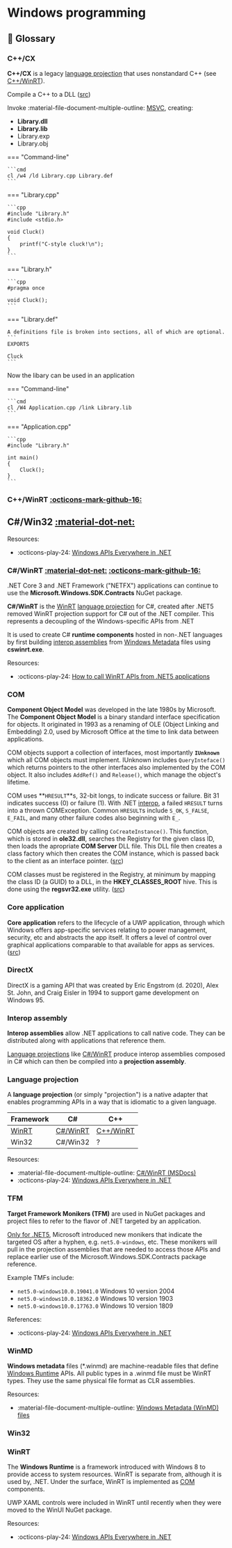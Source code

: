 # Windows programming

## 📘 Glossary


### C++/CX

**C++/CX** is a legacy [language projection](#language-projection) that uses nonstandard C++ (see [C++/WinRT](#cwinrt)).

Compile a C++ to a DLL ([src](https://app.pluralsight.com/course-player?clipId=a1559ea6-7439-4ab5-b3ca-81faa1716cb7))

Invoke :material-file-document-multiple-outline: [MSVC](https://docs.microsoft.com/en-us/cpp/build/reference/compiling-a-c-cpp-program?view=msvc-160), creating:

- **Library.dll**
- **Library.lib**
- Library.exp
- Library.obj

=== "Command-line"

    ```cmd
    cl /w4 /ld Library.cpp Library.def
    ```

=== "Library.cpp"

    ```cpp
    #include "Library.h"
    #include <stdio.h>

    void Cluck()
    {
        printf("C-style cluck!\n");
    }
    ```

=== "Library.h"

    ```cpp
    #pragma once

    void Cluck();
    ```

=== "Library.def"

    A definitions file is broken into sections, all of which are optional.
    ```
    EXPORTS

    Cluck
    ```

Now the libary can be used in an application

=== "Command-line"

    ```cmd
    cl /W4 Application.cpp /link Library.lib
    ```

=== "Application.cpp"

    ```cpp
    #include "Library.h"

    int main()
    {
        Cluck();
    }
    ```

### C++/WinRT [:octicons-mark-github-16:](https://github.com/microsoft/cppwinrt)

## C#/Win32 [:material-dot-net:](https://www.nuget.org/packages/Microsoft.Windows.CsWin32)

Resources:

- :octicons-play-24: [Windows APIs Everywhere in .NET](https://www.youtube.com/watch?v=InQtHPumUyw)

### C#/WinRT [:material-dot-net:](https://www.nuget.org/packages/Microsoft.Windows.CsWinRT/) [:octicons-mark-github-16:](https://github.com/microsoft/CsWinRT)


.NET Core 3 and .NET Framework ("NETFX") applications can continue to use the **Microsoft.Windows.SDK.Contracts** NuGet package.

**C#/WinRT** is the [WinRT](#winrt) [language projection](#language-projection) for C#, created after .NET5 removed WinRT projection support for C# out of the .NET compiler. 
This represents a decoupling of the Windows-specific APIs from .NET

It is used to create C# **runtime components** hosted in non-.NET languages by first building [interop assemblies](#interop-assembly) from [Windows Metadata](#winmd) files using  **cswinrt.exe**.


Resources:

- :octicons-play-24: [How to call WinRT APIs from .NET5 applications](https://www.youtube.com/watch?v=wy5VB-2kF6I)


### COM

**Component Object Model** was developed in the late 1980s by Microsoft.
The **Component Object Model** is a binary standard interface specification for objects.
It originated in 1993 as a renaming of OLE (Object Linking and Embedding) 2.0, used by Microsoft Office at the time to link data between applications.

COM objects support a collection of interfaces, most importantly **`IUnknown`** which all COM objects must implement.
IUnknown includes `QueryInteface()` which returns pointers to the other interfaces also implemented by the COM object.
It also includes `AddRef()` and `Release()`, which manage the object's lifetime.

COM uses **`HRESULT`**s, 32-bit longs, to indicate success or failure.
Bit 31 indicates success (0) or failure (1).
With .NET [interop](#interop-assembly), a failed `HRESULT` turns into a thrown COMException.
Common `HRESULT`s include `S_OK`, `S_FALSE`, `E_FAIL`, and many other failure codes also beginning with `E_`.

COM objects are created by calling `CoCreateInstance()`.
This function, which is stored in **ole32.dll**, searches the Registry for the given class ID, then loads the apropriate **COM Server** DLL file.
This DLL file then creates a class factory which then creates the COM instance, which is passed back to the client as an interface pointer.
([src](https://app.pluralsight.com/course-player?clipId=741b49fc-646c-49ba-8ec3-497d046bbaf1))

COM classes must be registered in the Registry, at minimum by mapping the class ID (a GUID) to a DLL, in the **HKEY_CLASSES_ROOT** hive.
This is done using the **regsvr32.exe** utility.
([src](https://app.pluralsight.com/course-player?clipId=dc4cc210-1265-48c2-aafe-36da5481e544))


### Core application

**Core application** refers to the lifecycle of a UWP application, through which Windows offers app-specific services relating to power management, security, etc and abstracts the app itself.
It offers a level of control over graphical applications comparable to that available for apps as services. ([src](https://app.pluralsight.com/course-player?clipId=b35aed5b-22a5-401d-82c8-75909092cab6))


### DirectX

DirectX is a gaming API that was created by Eric Engstrom (d. 2020), Alex St. John, and Craig Eisler in 1994 to support game development on Windows 95.

### Interop assembly

**Interop assemblies** allow .NET applications to call native code. 
They can be distributed along with applications that reference them.

[Language projections](#language-projection) like [C#/WinRT](#cwinrt) produce interop assemblies composed in C# which can then be compiled into a **projection assembly**.

### Language projection

A **language projection** (or simply "projection") is a native adapter that enables programming APIs in a way that is idiomatic to a given language.

| Framework       | C#                  | C++                                                |
| --------------- | ------------------- | -------------------------------------------------- |
| [WinRT](#winrt) | [C#/WinRT](#cwinrt_1) | [C++/WinRT](#cwinrt)  
| Win32           | C#/Win32            | ?                                                  |

Resources:

- :material-file-document-multiple-outline: [C#/WinRT (MSDocs)](https://docs.microsoft.com/en-us/windows/uwp/csharp-winrt/)
- :octicons-play-24: [Windows APIs Everywhere in .NET](https://www.youtube.com/watch?v=InQtHPumUyw)

### TFM

**Target Framework Monikers (TFM)** are used in NuGet packages and project files to refer to the flavor of .NET targeted by an application.

[Only for .NET5](https://github.com/dotnet/designs/blob/main/accepted/2020/net5/net5.md), Microsoft introduced new monikers that indicate the targeted OS after a hyphen, e.g. `net5.0-windows`, etc.
These monikers will pull in the projection assemblies that are needed to access those APIs and replace earlier use of the Microsoft.Windows.SDK.Contracts package reference.

Example TMFs include:

- `net5.0-windows10.0.19041.0` Windows 10 version 2004
- `net5.0-windows10.0.18362.0` Windows 10 version 1903
- `net5.0-windows10.0.17763.0` Windows 10 version 1809

References:

- :octicons-play-24: [Windows APIs Everywhere in .NET](https://www.youtube.com/watch?v=InQtHPumUyw)

### WinMD

**Windows metadata** files (*.winmd) are machine-readable files that define [Windows Runtime](#winrt) APIs.
All public types in a .winmd file must be WinRT types.
They use the same physical file format as CLR assemblies.

Resources:

- :material-file-document-multiple-outline: [Windows Metadata (WinMD) files](https://docs.microsoft.com/en-us/uwp/winrt-cref/winmd-files)

### Win32



### WinRT

The **Windows Runtime** is a framework introduced with Windows 8 to provide access to system resources. 
WinRT is separate from, although it is used by, .NET.
Under the surface, WinRT is implemented as [COM](#com) components.

UWP XAML controls were included in WinRT until recently when they were moved to the WinUI NuGet package.

Resources:

- :octicons-play-24: [Windows APIs Everywhere in .NET](https://www.youtube.com/watch?v=InQtHPumUyw)